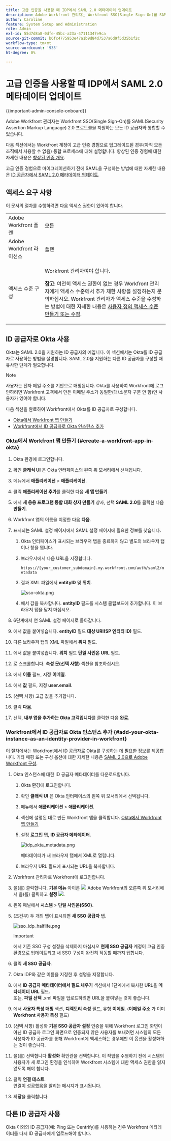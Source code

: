 ```yaml
---
title: 고급 인증을 사용할 때 IDP에서 SAML 2.0 메타데이터 업데이트
description: Adobe Workfront 관리자는 Workfront SSO(Single Sign-On)를 SAML(Security Assertion Markup Language) 2.0 프로토콜을 지원하는 모든 ID 공급자와 통합할 수 있습니다.
author: Caroline
feature: System Setup and Administration
role: Admin
exl-id: 55d7d8a8-0dfe-45bc-a23a-47111347e9ca
source-git-commit: b6fc4775953e47a1b9d84d7537a6d9f5d35b1f2c
workflow-type: tm+mt
source-wordcount: '935'
ht-degree: 0%

---
```


# 고급 인증을 사용할 때 IDP에서 SAML 2.0 메타데이터 업데이트

<!-- enhanced authentication is no longer available for workfront customers -->

{{important-admin-console-onboard}}

Adobe Workfront 관리자는 Workfront SSO(Single Sign-On)를 SAML(Security Assertion Markup Language) 2.0 프로토콜을 지원하는 모든 ID 공급자와 통합할 수 있습니다.

다음 섹션에서는 Workfront 계정이 고급 인증 경험으로 업그레이드된 경우(아직 모든 조직에서 사용할 수 없음) 통합 프로세스에 대해 설명합니다. 향상된 인증 경험에 대한 자세한 내용은 [향상된 인증 개요](../../../administration-and-setup/manage-workfront/security/get-started-enhanced-authentication.md).

고급 인증 경험으로 마이그레이션하기 전에 SAML을 구성하는 방법에 대한 자세한 내용은 [ID 공급자에서 SAML 2.0 메타데이터 업데이트](../../../administration-and-setup/add-users/single-sign-on/update-saml-2-metadata-ip.md).


## 액세스 요구 사항

이 문서의 절차를 수행하려면 다음 액세스 권한이 있어야 합니다.

<table style="table-layout:auto"> 
 <col> 
 <col> 
 <tbody> 
  <tr> 
   <td role="rowheader">Adobe Workfront 플랜</td> 
   <td>모든</td> 
  </tr> 
  <tr> 
   <td role="rowheader">Adobe Workfront 라이선스</td> 
   <td>플랜</td> 
  </tr> 
  <tr> 
   <td role="rowheader">액세스 수준 구성</td> 
   <td> <p>Workfront 관리자여야 합니다.</p> <p><b>참고</b>: 여전히 액세스 권한이 없는 경우 Workfront 관리자에게 액세스 수준에서 추가 제한 사항을 설정하는지 문의하십시오. Workfront 관리자가 액세스 수준을 수정하는 방법에 대한 자세한 내용은 <a href="../../../administration-and-setup/add-users/configure-and-grant-access/create-modify-access-levels.md" class="MCXref xref">사용자 정의 액세스 수준 만들기 또는 수정</a>.</p> </td> 
  </tr> 
 </tbody> 
</table>

## ID 공급자로 Okta 사용

Okta는 SAML 2.0을 지원하는 ID 공급자의 예입니다. 이 섹션에서는 Okta를 ID 공급자로 사용하는 방법을 설명합니다. SAML 2.0을 지원하는 다른 ID 공급자를 구성할 때 유사한 단계가 필요합니다.

>[!NOTE]
>
>사용자는 전자 메일 주소를 기반으로 매핑됩니다. Okta를 사용하여 Workfront에 로그인하려면 Workfront 고객에서 만든 이메일 주소가 동일한(대/소문자 구분 안 함)인 사용자가 있어야 합니다.

다음 섹션을 완료하여 Workfront에서 Okta를 ID 공급자로 구성합니다.

* [Okta에서 Workfront 앱 만들기](#create-a-workfront-app-in-okta)
* [Workfront에서 ID 공급자로 Okta 인스턴스 추가](#add-your-okta-instance-as-an-identity-provider-in-workfront)

### Okta에서 Workfront 앱 만들기 {#create-a-workfront-app-in-okta}

1. Okta 환경에 로그인합니다.
1. 확인 **클래식 UI** 은 Okta 인터페이스의 왼쪽 위 모서리에서 선택됩니다.
1. 메뉴에서 **애플리케이션** > **애플리케이션**.

1. 클릭 **애플리케이션 추가**&#x200B;를 클릭한 다음 **새 앱 만들기**.

1. 에서 **새 응용 프로그램 통합 대화 상자 만들기** 상자, 선택 **SAML 2.0**&#x200B;를 클릭한 다음 **만들기**.

1. Workfront 앱의 이름을 지정한 다음 **다음**.
1. 표시되는 SAML 설정 페이지에서 SAML 설정 페이지에 필요한 정보를 찾습니다.

   1. Okta 인터페이스가 표시되는 브라우저 탭을 종료하지 않고 별도의 브라우저 탭이나 창을 엽니다.
   1. 브라우저에서 다음 URL을 지정합니다.

      `https://[your_customer_subdomain].my.workfront.com/auth/saml2/metadata`

   1. 결과 XML 파일에서 **entityID** 및 **위치**.

      ![sso-okta.png](assets/sso-okta.png)

   1. 에서 값을 복사합니다. **entityID** 필드를 시스템 클립보드에 추가합니다. 이 브라우저 탭을 닫지 마십시오.

1. 6단계에서 연 SAML 설정 페이지로 돌아갑니다.
1. 에서 값을 붙여넣습니다. **entityID** 필드 **대상 URI(SP 엔티티 ID)** 필드.

1. 다른 브라우저 탭의 XML 파일에서 **위치** 필드.
1. 에서 값을 붙여넣습니다. **위치** 필드 **단일 사인온** **URL** 필드.

1. 로 스크롤합니다. **속성 문(선택 사항)** 섹션을 참조하십시오.
1. 에서 **이름** 필드, 지정 **이메일**.

1. 에서 **값** 필드, 지정 **user.email**.

1. (선택 사항) 고급 값을 추가합니다.
1. 클릭 **다음**.
1. 선택, **내부 앱을 추가하는 Okta 고객입니다**&#x200B;를 클릭한 다음 **완료**.

### Workfront에서 ID 공급자로 Okta 인스턴스 추가 {#add-your-okta-instance-as-an-identity-provider-in-workfront}

이 절차에서는 Workfront에서 ID 공급자로 Okta를 구성하는 데 필요한 정보를 제공합니다. 기타 매핑 또는 구성 옵션에 대한 자세한 내용은 [SAML 2.0으로 Adobe Workfront 구성](../../../administration-and-setup/add-users/single-sign-on/configure-workfront-saml-2.md).

1. Okta 인스턴스에 대한 ID 공급자 메타데이터를 다운로드합니다.

   1. Okta 환경에 로그인합니다.
   1. 확인 **클래식 UI** 은 Okta 인터페이스의 왼쪽 위 모서리에서 선택됩니다.
   1. 메뉴에서 **애플리케이션** > **애플리케이션**.

   1. 섹션에 설명된 대로 만든 Workfront 앱을 클릭합니다. [Okta에서 Workfront 앱 만들기](#create-a-workfront-app-in-okta)
   1. 설정 **로그인** 탭, **ID 공급자 메타데이터**.

      ![idp_okta_metadata.png](assets/idp-okta-metadata.png)

      메타데이터가 새 브라우저 탭에서 XML로 열립니다.

   1. 브라우저 URL 필드에 표시되는 URL을 복사합니다.

1. Workfront 관리자로 Workfront에 로그인합니다.
1. 을(를) 클릭합니다. **기본 메뉴** 아이콘 ![](assets/main-menu-icon.png) Adobe Workfront의 오른쪽 위 모서리에서 을(를) 클릭하고 **설정** ![](assets/gear-icon-settings.png).

1. 왼쪽 패널에서 **시스템** > **단일 사인온(SSO)**.

1. (조건부) 두 개의 탭이 표시되면 **새 SSO 공급자** 탭.

   ![sso_idp_halflife.png](assets/sso-idp-halflife-350x234.png)

   >[!IMPORTANT]
   >
   >에서 기존 SSO 구성 설정을 삭제하지 마십시오 **현재 SSO 공급자** 계정이 고급 인증 환경으로 업데이트되고 새 SSO 구성이 완전히 작동할 때까지 탭합니다.

1. 클릭 **새 SSO 공급자**.
1. Okta IDP와 같은 이름을 지정한 후 설명을 지정합니다.
1. 에서 **ID 공급자 메타데이터에서 필드 채우기** 섹션에서 1단계에서 복사한 URL을 **메타데이터 URL** 필드.\
   또는, **파일 선택** .xml 파일을 업로드하려면 URL을 붙여넣는 것이 좋습니다.

1. 에서 **사용자 특성 매핑** 섹션, **디렉토리 속성** 필드, 유형 **이메일**. (**이메일 주소** 가 이미 **Workfront 사용자 특성** 필드)

1. (선택 사항) 활성화 **기본 SSO 공급자 설정** 인증을 위해 Workfront 로그인 화면이 아닌 ID 공급자 로그인 화면으로 인증되지 않은 사용자를 보내려면 시스템의 모든 사용자가 ID 공급자를 통해 Workfront에 액세스하는 경우에만 이 옵션을 활성화하는 것이 좋습니다.
1. 을(를) 선택합니다 **활성화** 확인란을 선택합니다. 이 작업을 수행하기 전에 시스템의 사용자가 새 로그인 환경을 인식하여 Workfront 시스템에 대한 액세스 권한을 잃지 않도록 해야 합니다.
1. 클릭 **연결 테스트**.\
   연결이 성공했음을 알리는 메시지가 표시됩니다.

1. **저장**&#x200B;을 클릭합니다.

## 다른 ID 공급자 사용

Okta 이외의 ID 공급자(예: Ping 또는 Centrify)를 사용하는 경우 Workfront 메타데이터를 다시 ID 공급자에게 업로드해야 합니다.
